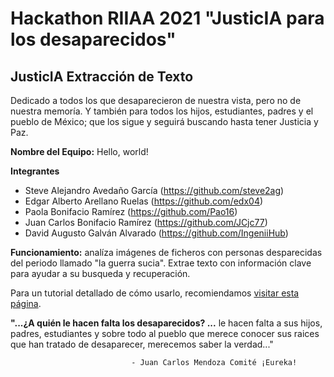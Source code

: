 # Hackathon RIIAA 2021 "JusticIA para los desaparecidos"
## JusticIA Extracción de Texto

Dedicado a todos los que desaparecieron de nuestra vista, pero no de nuestra memoría. Y también para todos los hijos, estudiantes, padres y el pueblo de México; que los sigue y seguirá buscando hasta tener Justicia y Paz.

**Nombre del Equipo:**
Hello, world! 

**Integrantes**
* Steve Alejandro Avedaño García (https://github.com/steve2ag)
* Edgar Alberto Arellano Ruelas (https://github.com/edx04)
* Paola Bonifacio Ramírez (https://github.com/Pao16)
* Juan Carlos Bonifacio Ramírez (https://github.com/JCjc77)
* David Augusto Galván Alvarado (https://github.com/IngeniiHub)

**Funcionamiento:** analíza imágenes de ficheros con personas desparecidas del periodo llamado "la guerra sucia". Extrae texto con información clave para ayudar a su busqueda y recuperación.

Para un tutorial detallado de cómo usarlo, recomiendamos [visitar esta página](https://www.canva.com/design/DAEn6UDCvWU/BIogSubeW8alq74c7Vp1fg/view#1).

**"...¿A quién le hacen falta los desaparecidos? ...** le hacen falta a sus hijos, padres, estudiantes y sobre todo al pueblo que merece conocer sus raices que han tratado de desaparecer, merecemos saber la verdad..."

                               - Juan Carlos Mendoza Comité ¡Eureka!






